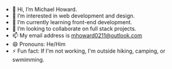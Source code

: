 - 👋 Hi, I’m Michael Howard.
- 👀 I’m interested in web development and design.
- 🌱 I’m currently learning front-end development.
- 💞️ I’m looking to collaborate on full stack projects.
- 📫 My email address is mhoward0211@outlook.com
- 😄 Pronouns: He/Him
- ⚡ Fun fact: If I'm not working, I'm outside hiking, camping, or swmimming. 

<!---
mhoward-wisper/mhoward-wisper is a ✨ special ✨ repository because its `README.md` (this file) appears on your GitHub profile.
You can click the Preview link to take a look at your changes.
--->
